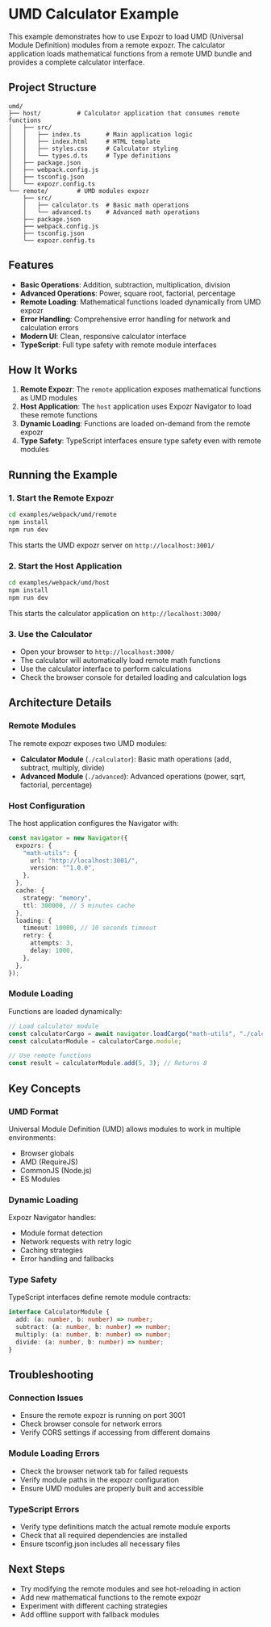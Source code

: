 # UMD Calculator Example

This example demonstrates how to use Expozr to load UMD (Universal Module Definition) modules from a remote expozr. The calculator application loads mathematical functions from a remote UMD bundle and provides a complete calculator interface.

## Project Structure

```
umd/
├── host/          # Calculator application that consumes remote functions
│   ├── src/
│   │   ├── index.ts       # Main application logic
│   │   ├── index.html     # HTML template
│   │   ├── styles.css     # Calculator styling
│   │   └── types.d.ts     # Type definitions
│   ├── package.json
│   ├── webpack.config.js
│   ├── tsconfig.json
│   └── expozr.config.ts
└── remote/        # UMD modules expozr
    ├── src/
    │   ├── calculator.ts  # Basic math operations
    │   └── advanced.ts    # Advanced math operations
    ├── package.json
    ├── webpack.config.js
    ├── tsconfig.json
    └── expozr.config.ts
```

## Features

- **Basic Operations**: Addition, subtraction, multiplication, division
- **Advanced Operations**: Power, square root, factorial, percentage
- **Remote Loading**: Mathematical functions loaded dynamically from UMD expozr
- **Error Handling**: Comprehensive error handling for network and calculation errors
- **Modern UI**: Clean, responsive calculator interface
- **TypeScript**: Full type safety with remote module interfaces

## How It Works

1. **Remote Expozr**: The `remote` application exposes mathematical functions as UMD modules
2. **Host Application**: The `host` application uses Expozr Navigator to load these remote functions
3. **Dynamic Loading**: Functions are loaded on-demand from the remote expozr
4. **Type Safety**: TypeScript interfaces ensure type safety even with remote modules

## Running the Example

### 1. Start the Remote Expozr

```bash
cd examples/webpack/umd/remote
npm install
npm run dev
```

This starts the UMD expozr server on `http://localhost:3001/`

### 2. Start the Host Application

```bash
cd examples/webpack/umd/host
npm install
npm run dev
```

This starts the calculator application on `http://localhost:3000/`

### 3. Use the Calculator

- Open your browser to `http://localhost:3000/`
- The calculator will automatically load remote math functions
- Use the calculator interface to perform calculations
- Check the browser console for detailed loading and calculation logs

## Architecture Details

### Remote Modules

The remote expozr exposes two UMD modules:

- **Calculator Module** (`./calculator`): Basic math operations (add, subtract, multiply, divide)
- **Advanced Module** (`./advanced`): Advanced operations (power, sqrt, factorial, percentage)

### Host Configuration

The host application configures the Navigator with:

```typescript
const navigator = new Navigator({
  expozrs: {
    "math-utils": {
      url: "http://localhost:3001/",
      version: "^1.0.0",
    },
  },
  cache: {
    strategy: "memory",
    ttl: 300000, // 5 minutes cache
  },
  loading: {
    timeout: 10000, // 10 seconds timeout
    retry: {
      attempts: 3,
      delay: 1000,
    },
  },
});
```

### Module Loading

Functions are loaded dynamically:

```typescript
// Load calculator module
const calculatorCargo = await navigator.loadCargo("math-utils", "./calculator");
const calculatorModule = calculatorCargo.module;

// Use remote functions
const result = calculatorModule.add(5, 3); // Returns 8
```

## Key Concepts

### UMD Format

Universal Module Definition (UMD) allows modules to work in multiple environments:

- Browser globals
- AMD (RequireJS)
- CommonJS (Node.js)
- ES Modules

### Dynamic Loading

Expozr Navigator handles:

- Module format detection
- Network requests with retry logic
- Caching strategies
- Error handling and fallbacks

### Type Safety

TypeScript interfaces define remote module contracts:

```typescript
interface CalculatorModule {
  add: (a: number, b: number) => number;
  subtract: (a: number, b: number) => number;
  multiply: (a: number, b: number) => number;
  divide: (a: number, b: number) => number;
}
```

## Troubleshooting

### Connection Issues

- Ensure the remote expozr is running on port 3001
- Check browser console for network errors
- Verify CORS settings if accessing from different domains

### Module Loading Errors

- Check the browser network tab for failed requests
- Verify module paths in the expozr configuration
- Ensure UMD modules are properly built and accessible

### TypeScript Errors

- Verify type definitions match the actual remote module exports
- Check that all required dependencies are installed
- Ensure tsconfig.json includes all necessary files

## Next Steps

- Try modifying the remote modules and see hot-reloading in action
- Add new mathematical functions to the remote expozr
- Experiment with different caching strategies
- Add offline support with fallback modules
